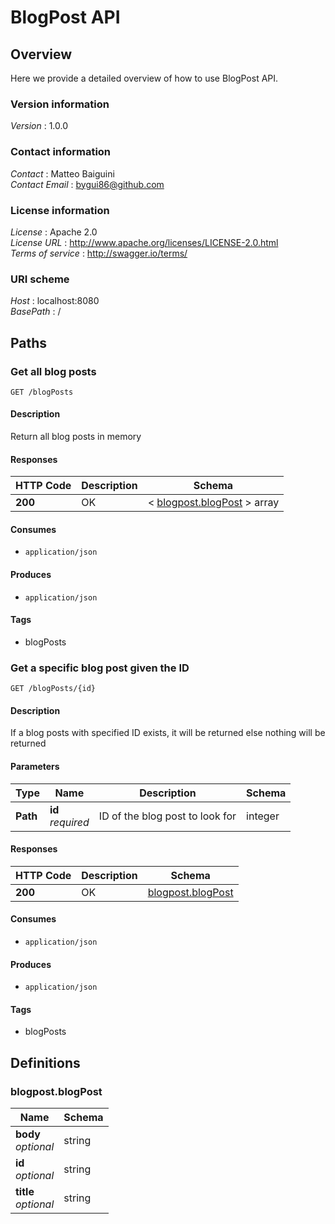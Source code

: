 # BlogPost API


<a name="overview"></a>
## Overview
Here we provide a detailed overview of how to use BlogPost API.


### Version information
*Version* : 1.0.0


### Contact information
*Contact* : Matteo Baiguini  
*Contact Email* : bygui86@github.com


### License information
*License* : Apache 2.0  
*License URL* : http://www.apache.org/licenses/LICENSE-2.0.html  
*Terms of service* : http://swagger.io/terms/


### URI scheme
*Host* : localhost:8080  
*BasePath* : /




<a name="paths"></a>
## Paths

<a name="blogposts-get"></a>
### Get all blog posts
```
GET /blogPosts
```


#### Description
Return all blog posts in memory


#### Responses

|HTTP Code|Description|Schema|
|---|---|---|
|**200**|OK|< [blogpost.blogPost](#blogpost-blogpost) > array|


#### Consumes

* `application/json`


#### Produces

* `application/json`


#### Tags

* blogPosts


<a name="blogposts-id-get"></a>
### Get a specific blog post given the ID
```
GET /blogPosts/{id}
```


#### Description
If a blog posts with specified ID exists, it will be returned else nothing will be returned


#### Parameters

|Type|Name|Description|Schema|
|---|---|---|---|
|**Path**|**id**  <br>*required*|ID of the blog post to look for|integer|


#### Responses

|HTTP Code|Description|Schema|
|---|---|---|
|**200**|OK|[blogpost.blogPost](#blogpost-blogpost)|


#### Consumes

* `application/json`


#### Produces

* `application/json`


#### Tags

* blogPosts




<a name="definitions"></a>
## Definitions

<a name="blogpost-blogpost"></a>
### blogpost.blogPost

|Name|Schema|
|---|---|
|**body**  <br>*optional*|string|
|**id**  <br>*optional*|string|
|**title**  <br>*optional*|string|





